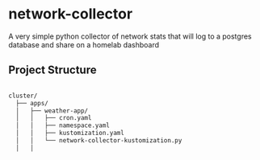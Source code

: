 # network-collector
A very simple python collector of network stats that will log to a postgres database and share on a homelab dashboard

## Project Structure

```bash

cluster/
  ├── apps/
  │   ├── weather-app/
  │   │   ├── cron.yaml
  │   │   ├── namespace.yaml
  │   │   ├── kustomization.yaml
  │   │   └── network-collector-kustomization.py
  │   │   
```


